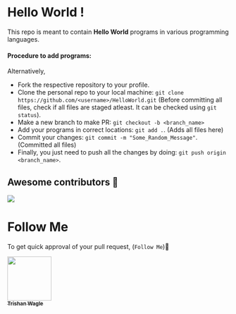 # Hello World !

This repo is meant to contain <b>Hello World</b> programs in various programming languages.

#### Procedure to add programs:

Alternatively,
- Fork the respective repository to your profile.
- Clone the personal repo to your local machine: `git clone https://github.com/<username>/HelloWorld.git`
(Before committing all files, check if all files are staged atleast. It can be checked using `git status`).
- Make a new branch to make PR: `git checkout -b <branch_name>`
- Add your programs in correct locations: `git add .`. (Adds all files here)
- Commit your changes: `git commit -m "Some_Random_Message"`. (Committed all files)
- Finally, you just need to push all the changes by doing: `git push origin <branch_name>`. 

## Awesome contributors :star_struck:
<a href="https://github.com/trishan9/HelloWorld/graphs/contributors">
  <img src="https://contributors-img.web.app/image?repo=trishan9/HelloWorld" />
</a>


# Follow Me
To get quick approval of your pull request, (`Follow Me`)🚀
<tr>
  <td align="center">
    <a href="https://github.com/trishan9">
      <kbd>
      <img src="https://avatars.githubusercontent.com/u/114591777?v=4" width="100px;" alt=""/>
      </kbd>
      <br />
      <sub>
        <b>Trishan Wagle</b>
      </sub>
    </a>
    <br />
  </td>
</tr>
